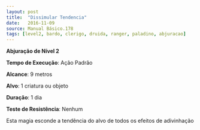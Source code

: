 ```yaml
---
layout: post
title:  "Dissimular Tendencia"
date:   2016-11-09
source: Manual Básico.178
tags: [level2, bardo, clerigo, druida, ranger, paladino, abjuracao]
---
```


**Abjuração de Nível 2**

**Tempo de Execução**: Ação Padrão

**Alcance**: 9 metros

**Alvo**: 1 criatura ou objeto

**Duração**: 1 dia

**Teste de Resistência**: Nenhum

Esta magia esconde a tendência do alvo de todos os efeitos de adivinhação